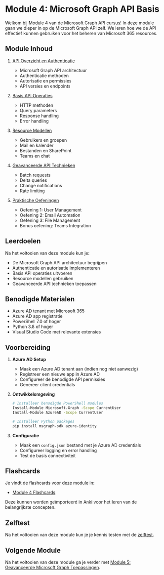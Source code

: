 # Module 4: Microsoft Graph API Basis

Welkom bij Module 4 van de Microsoft Graph API cursus! In deze module gaan we dieper in op de Microsoft Graph API zelf. We leren hoe we de API effectief kunnen gebruiken voor het beheren van Microsoft 365 resources.

## Module Inhoud

1. [API Overzicht en Authenticatie](04_01_api_overview.md)
   - Microsoft Graph API architectuur
   - Authenticatie methoden
   - Autorisatie en permissies
   - API versies en endpoints

2. [Basis API Operaties](04_02_basic_operations.md)
   - HTTP methoden
   - Query parameters
   - Response handling
   - Error handling

3. [Resource Modellen](04_03_resource_models.md)
   - Gebruikers en groepen
   - Mail en kalender
   - Bestanden en SharePoint
   - Teams en chat

4. [Geavanceerde API Technieken](04_04_advanced_techniques.md)
   - Batch requests
   - Delta queries
   - Change notifications
   - Rate limiting

5. [Praktische Oefeningen](04_05_praktische_oefeningen.md)
   - Oefening 1: User Management
   - Oefening 2: Email Automation
   - Oefening 3: File Management
   - Bonus oefening: Teams Integration

## Leerdoelen

Na het voltooien van deze module kun je:
- De Microsoft Graph API architectuur begrijpen
- Authenticatie en autorisatie implementeren
- Basis API operaties uitvoeren
- Resource modellen gebruiken
- Geavanceerde API technieken toepassen

## Benodigde Materialen

- Azure AD tenant met Microsoft 365
- Azure AD app registratie
- PowerShell 7.0 of hoger
- Python 3.8 of hoger
- Visual Studio Code met relevante extensies

## Voorbereiding

1. **Azure AD Setup**
   - Maak een Azure AD tenant aan (indien nog niet aanwezig)
   - Registreer een nieuwe app in Azure AD
   - Configureer de benodigde API permissies
   - Genereer client credentials

2. **Ontwikkelomgeving**
   ```bash
   # Installeer benodigde PowerShell modules
   Install-Module Microsoft.Graph -Scope CurrentUser
   Install-Module AzureAD -Scope CurrentUser

   # Installeer Python packages
   pip install msgraph-sdk azure-identity
   ```

3. **Configuratie**
   - Maak een `config.json` bestand met je Azure AD credentials
   - Configureer logging en error handling
   - Test de basis connectiviteit

## Flashcards

Je vindt de flashcards voor deze module in:
- [Module 4 Flashcards](flashcards/module_04.txt)

Deze kunnen worden geïmporteerd in Anki voor het leren van de belangrijkste concepten.

## Zelftest

Na het voltooien van deze module kun je je kennis testen met de [zelftest](zelftest/module_04.md).

## Volgende Module

Na het voltooien van deze module ga je verder met [Module 5: Geavanceerde Microsoft Graph Toepassingen](../05_advanced_applications/README.md). 